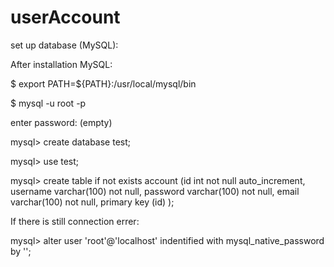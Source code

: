 # userAccount

set up database (MySQL):

After installation MySQL:

$ export PATH=${PATH}:/usr/local/mysql/bin

$ mysql -u root -p

enter password: (empty)

mysql>  create database test;

mysql> use test;

mysql> create table if not exists account (id int not null auto_increment,
username varchar(100) not null,
password varchar(100) not null,
email varchar(100) not null,
primary key (id)
);


If there is still connection errer:

mysql> alter user 'root'@'localhost' indentified with mysql_native_password by '';

